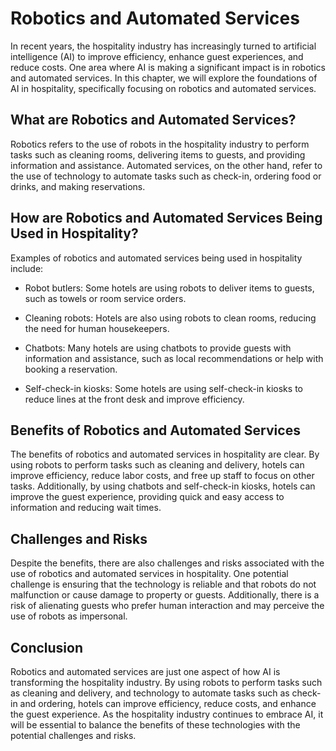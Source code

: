 Robotics and Automated Services
============================================================================

In recent years, the hospitality industry has increasingly turned to artificial intelligence (AI) to improve efficiency, enhance guest experiences, and reduce costs. One area where AI is making a significant impact is in robotics and automated services. In this chapter, we will explore the foundations of AI in hospitality, specifically focusing on robotics and automated services.

What are Robotics and Automated Services?
-----------------------------------------

Robotics refers to the use of robots in the hospitality industry to perform tasks such as cleaning rooms, delivering items to guests, and providing information and assistance. Automated services, on the other hand, refer to the use of technology to automate tasks such as check-in, ordering food or drinks, and making reservations.

How are Robotics and Automated Services Being Used in Hospitality?
------------------------------------------------------------------

Examples of robotics and automated services being used in hospitality include:

* Robot butlers: Some hotels are using robots to deliver items to guests, such as towels or room service orders.

* Cleaning robots: Hotels are also using robots to clean rooms, reducing the need for human housekeepers.

* Chatbots: Many hotels are using chatbots to provide guests with information and assistance, such as local recommendations or help with booking a reservation.

* Self-check-in kiosks: Some hotels are using self-check-in kiosks to reduce lines at the front desk and improve efficiency.

Benefits of Robotics and Automated Services
-------------------------------------------

The benefits of robotics and automated services in hospitality are clear. By using robots to perform tasks such as cleaning and delivery, hotels can improve efficiency, reduce labor costs, and free up staff to focus on other tasks. Additionally, by using chatbots and self-check-in kiosks, hotels can improve the guest experience, providing quick and easy access to information and reducing wait times.

Challenges and Risks
--------------------

Despite the benefits, there are also challenges and risks associated with the use of robotics and automated services in hospitality. One potential challenge is ensuring that the technology is reliable and that robots do not malfunction or cause damage to property or guests. Additionally, there is a risk of alienating guests who prefer human interaction and may perceive the use of robots as impersonal.

Conclusion
----------

Robotics and automated services are just one aspect of how AI is transforming the hospitality industry. By using robots to perform tasks such as cleaning and delivery, and technology to automate tasks such as check-in and ordering, hotels can improve efficiency, reduce costs, and enhance the guest experience. As the hospitality industry continues to embrace AI, it will be essential to balance the benefits of these technologies with the potential challenges and risks.
